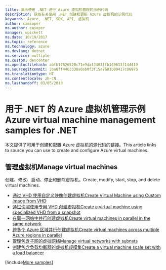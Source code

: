 ```yaml
---
title: 演示使用 .NET 进行 Azure 虚拟机管理的示例代码
description: 获取有关使用 .NET 创建和更新 Azure 虚拟机的示例代码
keywords: Azure, .NET, SDK, API, 虚拟机
author: camsoper
ms.author: casoper
manager: wpickett
ms.date: 10/19/2017
ms.topic: reference
ms.technology: azure
ms.devlang: dotnet
ms.service: multiple
ms.custom: devcenter
ms.openlocfilehash: abfb17626520c71e9da13403ffb149613f144419
ms.sourcegitcommit: 3ba0ff4463338a0ab0f3f15a7601b89417c06970
ms.translationtype: HT
ms.contentlocale: zh-CN
ms.lasthandoff: 03/05/2018
---
```

# <a name="azure-virtual-machine-management-samples-for-net"></a><span data-ttu-id="a637f-104">用于 .NET 的 Azure 虚拟机管理示例</span><span class="sxs-lookup"><span data-stu-id="a637f-104">Azure virtual machine management samples for .NET</span></span>

<span data-ttu-id="a637f-105">本文提供了可用于创建和配置 Azure 虚拟机的源代码的链接。</span><span class="sxs-lookup"><span data-stu-id="a637f-105">This article links to source you can use to create and configure Azure virtual machines.</span></span>

## <a name="manage-virtual-machines"></a><span data-ttu-id="a637f-106">管理虚拟机</span><span class="sxs-lookup"><span data-stu-id="a637f-106">Manage virtual machines</span></span>

<span data-ttu-id="a637f-107">创建、修改、启动、停止和删除虚拟机。</span><span class="sxs-lookup"><span data-stu-id="a637f-107">Create, modify, start, stop, and delete virtual machines.</span></span>

* [<span data-ttu-id="a637f-108">通过 VHD 使用自定义映像创建虚拟机</span><span class="sxs-lookup"><span data-stu-id="a637f-108">Create Virtual Machine using Custom Image from VHD</span></span>](https://github.com/Azure-Samples/managed-disk-dotnet-create-virtual-machine-using-custom-image-from-VHD)
* [<span data-ttu-id="a637f-109">通过快照使用专用 VHD 创建虚拟机</span><span class="sxs-lookup"><span data-stu-id="a637f-109">Create a virtual machine using specialized VHD from a snapshot</span></span>](https://github.com/Azure-Samples/managed-disk-dotnet-create-virtual-machine-using-specialized-disk-from-snapshot)
* [<span data-ttu-id="a637f-110">在同一网络中并行创建虚拟机</span><span class="sxs-lookup"><span data-stu-id="a637f-110">Create virtual machines in parallel in the same network</span></span>](https://github.com/Azure-Samples/compute-dotnet-manage-virtual-machines-with-network-in-parallel)
* [<span data-ttu-id="a637f-111">跨多个 Azure 区域并行创建虚拟机</span><span class="sxs-lookup"><span data-stu-id="a637f-111">Create virtual machines across multiple Azure regions in parallel</span></span>](https://github.com/Azure-Samples/compute-dotnet-create-virtual-machines-across-regions-in-parallel)
* [<span data-ttu-id="a637f-112">管理包含子网的虚拟网络</span><span class="sxs-lookup"><span data-stu-id="a637f-112">Manage virtual networks with subnets</span></span>](https://github.com/Azure-Samples/network-dotnet-manage-virtual-network)
* [<span data-ttu-id="a637f-113">创建包含负载均衡器的虚拟机规模集</span><span class="sxs-lookup"><span data-stu-id="a637f-113">Create a virtual machine scale set with a load balancer</span></span>](https://github.com/Azure-Samples/compute-dotnet-manage-virtual-machine-scale-sets)

[!include[More samples](includes/more-samples.md)]
